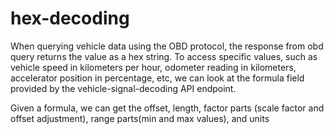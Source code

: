 # hex-decoding

When querying vehicle data using the OBD protocol, the response from obd query returns the value as a hex string. To access specific values, such as vehicle speed in kilometers per hour, odometer reading in kilometers, accelerator position in percentage, etc, we can look at the formula field provided by the vehicle-signal-decoding API endpoint. 

Given a formula, we can get the offset, length, factor parts (scale factor and offset adjustment), range parts(min and max values), and units
